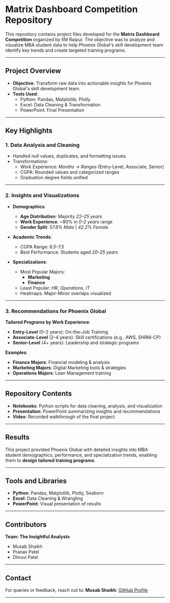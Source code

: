 # Matrix Dashboard Competition Repository

This repository contains project files developed for the **Matrix Dashboard Competition** organized by IIM Raipur. The objective was to analyze and visualize MBA student data to help Phoenix Global's skill development team identify key trends and create targeted training programs.

---

## Project Overview

-   **Objective**: Transform raw data into actionable insights for Phoenix Global's skill development team.
-   **Tools Used**:
    -   Python: Pandas, Matplotlib, Plotly
    -   Excel: Data Cleaning & Transformation
    -   PowerPoint: Final Presentation

---

## Key Highlights

### 1. Data Analysis and Cleaning

-   Handled null values, duplicates, and formatting issues.
-   Transformations:
    -   Work Experience: *Months → Ranges* (Entry-Level, Associate, Senior)
    -   CGPA: Rounded values and categorized ranges
    -   Graduation degree fields unified

---

### 2. Insights and Visualizations

-   **Demographics**:
    -   **Age Distribution**: Majority *22–25 years*
    -   **Work Experience**: ~90% in *0-2 years* range
    -   **Gender Split**: *57.8% Male* | *42.2% Female*

-   **Academic Trends**:
    -   CGPA Range: *6.5–7.5*
    -   Best Performance: Students aged *20–25 years*

-   **Specializations**:
    -   Most Popular Majors:
        -   **Marketing**
        -   **Finance**
    -   Least Popular: *HR*, *Operations*, *IT*
    -   Heatmaps: Major-Minor overlaps visualized

---

### 3. Recommendations for Phoenix Global

**Tailored Programs by Work Experience**:

-   **Entry-Level** (0–2 years): On-the-Job Training
-   **Associate-Level** (2–4 years): Skill certifications (e.g., AWS, SHRM-CP)
-   **Senior-Level** (4+ years): Leadership and strategic programs

**Examples**:

-   **Finance Majors**: Financial modeling & analysis
-   **Marketing Majors**: Digital Marketing tools & strategies
-   **Operations Majors**: Lean Management training

---

## Repository Contents

-   **Notebooks**: Python scripts for data cleaning, analysis, and visualization
-   **Presentation**: PowerPoint summarizing insights and recommendations
-   **Video**: Recorded walkthrough of the final project

---

## Results

This project provided Phoenix Global with detailed insights into MBA student demographics, performance, and specialization trends, enabling them to **design tailored training programs**.

---

## Tools and Libraries

-   **Python**: Pandas, Matplotlib, Plotly, Seaborn
-   **Excel**: Data Cleaning & Wrangling
-   **PowerPoint**: Visual presentation of results

---

## Contributors

**Team: The Insightful Analysts**
-   Musab Shaikh
-   Pranav Patel
-   Dhruvi Patel

---

## Contact

For queries or feedback, reach out to:
**Musab Shaikh**: [GitHub Profile](https://github.com/smusab9152)

---